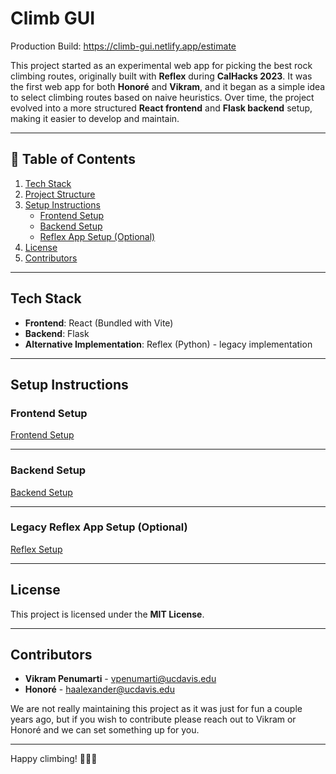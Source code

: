 # Climb GUI

Production Build: https://climb-gui.netlify.app/estimate

This project started as an experimental web app for picking the best rock climbing routes, originally built with **Reflex** during **CalHacks 2023**. It was the first web app for both **Honoré** and **Vikram**, and it began as a simple idea to select climbing routes based on naive heuristics. Over time, the project evolved into a more structured **React frontend** and **Flask backend** setup, making it easier to develop and maintain.

---

## 📖 Table of Contents

1. [Tech Stack](#tech-stack)
2. [Project Structure](#project-structure)
3. [Setup Instructions](#setup-instructions)
   - [Frontend Setup](#frontend-setup)
   - [Backend Setup](#backend-setup)
   - [Reflex App Setup (Optional)](#reflex-app-setup-optional)
4. [License](#license)
5. [Contributors](#contributors)

---

## Tech Stack

- **Frontend**: React (Bundled with Vite)
- **Backend**: Flask
- **Alternative Implementation**: Reflex (Python) - legacy implementation

---

## Setup Instructions

### **Frontend Setup**
[Frontend Setup](./Climb_GUI_React/frontend/README.md)

---

### **Backend Setup**
[Backend Setup](./Climb_GUI_React/backend/README.md)

---

### **Legacy Reflex App Setup (Optional)**
[Reflex Setup](./Climb_GUI/README.md)

---

## License
This project is licensed under the **MIT License**.

---

## Contributors
- **Vikram Penumarti** - [vpenumarti@ucdavis.edu](mailto:vpenumarti@ucdavis.edu)
- **Honoré** - [haalexander@ucdavis.edu](mailto:haalexander@ucdavis.edu)

We are not really maintaining this project as it was just for fun a couple years ago, but if you wish to contribute please reach out to Vikram or Honoré and we can set something up for you.

---

Happy climbing! 🧗‍♂️🚀